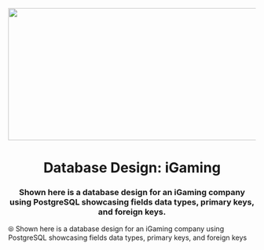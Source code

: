 
<div id="header" align="center">
    <img src="https://i.gifer.com/7aKz.gif" width="1000" height="270"/>
</div>
<h1 align="center">Database Design: iGaming</h1>
<h3 align="center">Shown here is a database design for an iGaming company using PostgreSQL showcasing fields data types, primary keys, and foreign keys. </h3>

⦾ Shown here is a database design for an iGaming company using PostgreSQL showcasing fields data types, primary keys, and foreign keys


